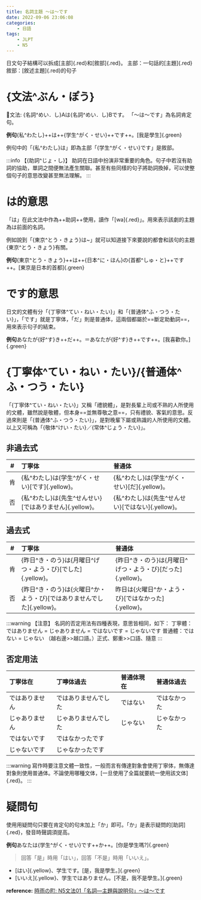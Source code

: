 ```yaml
---
title: 名詞主題 ～は～です
date: 2022-09-06 23:06:08
categories:
    - 日語
tags:
    - JLPT
    - N5
---
```

日文句子結構可以拆成[主部]{.red}和[敘部]{.red}。
主部：一句話的[主題]{.red}
敘部：[敘述主題]{.red}的句子

# {文法^ぶん・ぽう}
📖文法: {名詞^めい．し}Aは{名詞^めい．し}Bです。
「～は～です」為名詞肯定句。

**例句**{私^わたし}++は++{学生^がく・せい}++です++。[我是學生]{.green}

例句中的「{私^わたし}は」即為主部「{学生^がく・せい}です」是敘部。


:::info
【{助詞^じょ・し}】
助詞在日語中扮演非常重要的角色。句子中若沒有助詞的協助，單詞之間便無法產生關聯。甚至有些同樣的句子將助詞換掉，可以使整個句子的意思改變甚至無法理解。
:::

# は的意思
「は」在此文法中作為++助詞++使用，讀作「[wa]{.red}」。用來表示該劇的主題為は前面的名詞。

例如說到「{東京^とう・きょう}は~」就可以知道接下來要說的都會和該句的主題{東京^とう・きょう}有關。

**例句**{東京^とう・きょう}++は++{日本^に・ほん}の{首都^しゅ・と}++です++。[東京是日本的首都]{.green}

# です的意思
日文的文體有分「{丁寧体^てい・ねい・たい}」和「{普通体^ふ・つう・たい}」，「です」就是丁寧体，「だ」則是普通体，這兩個都屬於==斷定助動詞==，用來表示句子的結束。

**例句**あなたが{好^す}き++だ++。＝あなたが{好^す}き++です++。[我喜歡你。]{.green}

# {丁寧体^てい・ねい・たい}/{普通体^ふ・つう・たい}
「{丁寧体^てい・ねい・たい}」又稱「禮貌體」，是對長輩上司或不熟的人所使用的文體，雖然說是敬體，但本身==並無尊敬之意==，只有禮貌、客氣的意思。反過來則是「{普通体^ふ・つう・たい}」，是對晚輩下屬或熟識的人所使用的文體。以上又可稱為「{敬体^けい・たい}／{常体^じょう・たい}」。

## 非過去式
|#|丁寧体|普通体|
|:-:|:--|:--|
|肯|{私^わたし}は{学生^がく・せい}[です]{.yellow}。|{私^わたし}は{学生^がく・せい}[だ]{.yellow}。|
|否|{私^わたし}は{先生^せんせい}[ではありません]{.yellow}。|{私^わたし}は{先生^せんせい}[ではない]{.yellow}。|

## 過去式
|#|丁寧体|普通体|
|:-:|:--|:--|
|肯|{昨日^き・のう}は{月曜日^げつ・よう・び}[でした]{.yellow}。|{昨日^き・のう}は{月曜日^げつ・よう・び}[だった]{.yellow}。|
|否|{昨日^き・のう}は{火曜日^か・よう・び}[ではありませんでした]{.yellow}。|昨日は{火曜日^か・よう・び}[ではなかった]{.yellow}。|

:::warning
【注意】
名詞的否定用法有四種表現，意思皆相同，如下：
丁寧體：ではありません = じゃありません = ではないです = じゃないです
普通體：ではない = じゃない
（越右邊>>越口語。）正式、鄭重>>口語、隨意
:::

## 否定用法
|丁寧体在|丁嚀体過去|普通体現在|普通体過去|
|:--|:--|:--|:--|
|ではありません|ではありませんでした|ではない|ではなかった|
|じゃありません|じゃありませんでした|じゃない|じゃなかった|
|ではないです|ではなかったです|
|じゃないです|じゃなかったです|

:::warning
寫作時要注意文體一致性，一般而言有傳達對象會使用丁寧体，無傳達對象則使用普通体。不論使用哪種文体，[一旦使用了全篇就要統一使用該文体]{.red}。
:::

# 疑問句
使用用疑問句只要在肯定句的句末加上「か」即可。「か」是表示疑問的[助詞]{.red}，發音時聲調須提高。

**例句**あなたは{学生^がく・せい}です++か++。[你是學生嗎?]{.green}
>回答「是」時用「はい」，回答「不是」時用「いいえ」。
- [はい]{.yellow}、学生です。[是，我是學生。]{.green}
- [いいえ]{.yellow}、学生ではありません。[不是，我不是學生。]{.green}

**reference:**
[時雨の町: N5文法01「名詞—主題與說明句」～は～です](https://www.sigure.tw/learn-japanese/grammar/n5/01.php)

